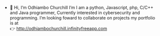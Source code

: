 - 👋 Hi, I’m Odhiambo Churchill I’m I am a python, Javascript, php, C/C++ and Java programmer, Currently interested in cybersecurity and programming.  I’m looking foward to collaborate on projects  my portfolio is at  
👉 http://odhiambochurchill.infinityfreeapp.com